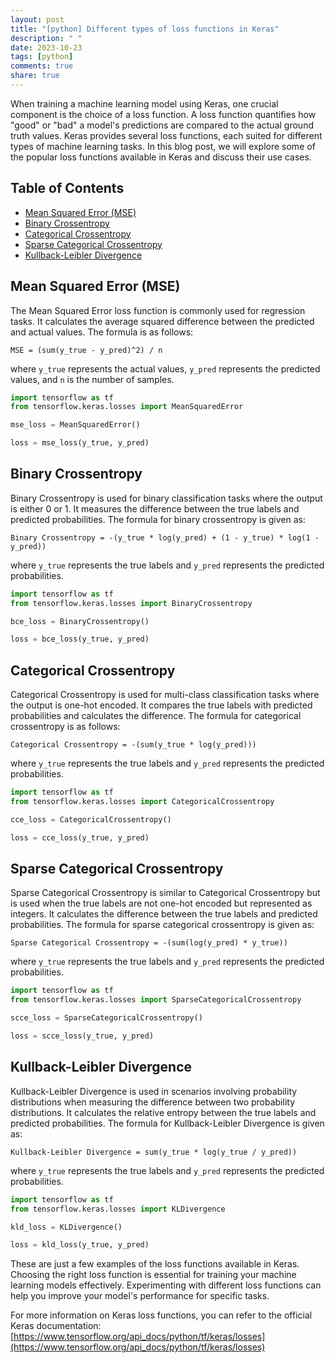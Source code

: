 ```yaml
---
layout: post
title: "[python] Different types of loss functions in Keras"
description: " "
date: 2023-10-23
tags: [python]
comments: true
share: true
---
```


When training a machine learning model using Keras, one crucial component is the choice of a loss function. A loss function quantifies how "good" or "bad" a model's predictions are compared to the actual ground truth values. Keras provides several loss functions, each suited for different types of machine learning tasks. In this blog post, we will explore some of the popular loss functions available in Keras and discuss their use cases.

## Table of Contents
- [Mean Squared Error (MSE)](#mean-squared-error-mse)
- [Binary Crossentropy](#binary-crossentropy)
- [Categorical Crossentropy](#categorical-crossentropy)
- [Sparse Categorical Crossentropy](#sparse-categorical-crossentropy)
- [Kullback-Leibler Divergence](#kullback-leibler-divergence)

## Mean Squared Error (MSE)
The Mean Squared Error loss function is commonly used for regression tasks. It calculates the average squared difference between the predicted and actual values. The formula is as follows:

```
MSE = (sum(y_true - y_pred)^2) / n
```

where `y_true` represents the actual values, `y_pred` represents the predicted values, and `n` is the number of samples.

```python
import tensorflow as tf
from tensorflow.keras.losses import MeanSquaredError

mse_loss = MeanSquaredError()

loss = mse_loss(y_true, y_pred)
```

## Binary Crossentropy
Binary Crossentropy is used for binary classification tasks where the output is either 0 or 1. It measures the difference between the true labels and predicted probabilities. The formula for binary crossentropy is given as:

```
Binary Crossentropy = -(y_true * log(y_pred) + (1 - y_true) * log(1 - y_pred))
```

where `y_true` represents the true labels and `y_pred` represents the predicted probabilities.

```python
import tensorflow as tf
from tensorflow.keras.losses import BinaryCrossentropy

bce_loss = BinaryCrossentropy()

loss = bce_loss(y_true, y_pred)
```

## Categorical Crossentropy
Categorical Crossentropy is used for multi-class classification tasks where the output is one-hot encoded. It compares the true labels with predicted probabilities and calculates the difference. The formula for categorical crossentropy is as follows:

```
Categorical Crossentropy = -(sum(y_true * log(y_pred)))
```

where `y_true` represents the true labels and `y_pred` represents the predicted probabilities.

```python
import tensorflow as tf
from tensorflow.keras.losses import CategoricalCrossentropy

cce_loss = CategoricalCrossentropy()

loss = cce_loss(y_true, y_pred)
```

## Sparse Categorical Crossentropy
Sparse Categorical Crossentropy is similar to Categorical Crossentropy but is used when the true labels are not one-hot encoded but represented as integers. It calculates the difference between the true labels and predicted probabilities. The formula for sparse categorical crossentropy is given as:

```
Sparse Categorical Crossentropy = -(sum(log(y_pred) * y_true))
```

where `y_true` represents the true labels and `y_pred` represents the predicted probabilities.

```python
import tensorflow as tf
from tensorflow.keras.losses import SparseCategoricalCrossentropy

scce_loss = SparseCategoricalCrossentropy()

loss = scce_loss(y_true, y_pred)
```

## Kullback-Leibler Divergence
Kullback-Leibler Divergence is used in scenarios involving probability distributions when measuring the difference between two probability distributions. It calculates the relative entropy between the true labels and predicted probabilities. The formula for Kullback-Leibler Divergence is given as:

```
Kullback-Leibler Divergence = sum(y_true * log(y_true / y_pred))
```

where `y_true` represents the true labels and `y_pred` represents the predicted probabilities.

```python
import tensorflow as tf
from tensorflow.keras.losses import KLDivergence

kld_loss = KLDivergence()

loss = kld_loss(y_true, y_pred)
```

These are just a few examples of the loss functions available in Keras. Choosing the right loss function is essential for training your machine learning models effectively. Experimenting with different loss functions can help you improve your model's performance for specific tasks.

For more information on Keras loss functions, you can refer to the official Keras documentation: [https://www.tensorflow.org/api_docs/python/tf/keras/losses](https://www.tensorflow.org/api_docs/python/tf/keras/losses)